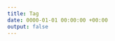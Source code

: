 ```yaml
---
title: Tag
date: 0000-01-01 00:00:00 +00:00
output: false
---
```


<div>
  <Feed { ...data } feed={ data.page.pages } />
</div>

